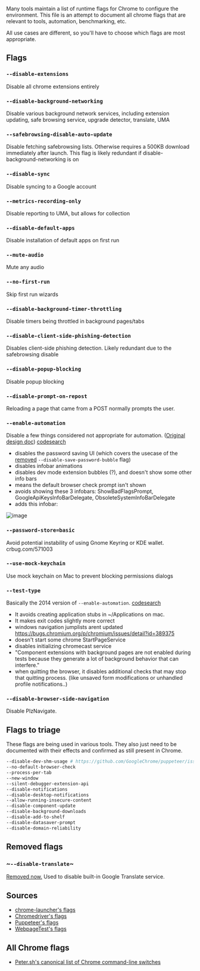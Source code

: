 Many tools maintain a list of runtime flags for Chrome to configure the environment. This file
is an attempt to document all chrome flags that are relevant to tools, automation, benchmarking, etc.

All use cases are different, so you'll have to choose which flags are most appropriate.

## Flags

### `--disable-extensions`
Disable all chrome extensions entirely

### `--disable-background-networking`
Disable various background network services, including extension updating,
safe browsing service, upgrade detector, translate, UMA

### `--safebrowsing-disable-auto-update`
Disable fetching safebrowsing lists. Otherwise requires a 500KB download immediately after launch.
This flag is likely redundant if disable-background-networking is on

### `--disable-sync`
Disable syncing to a Google account

### `--metrics-recording-only`
Disable reporting to UMA, but allows for collection

### `--disable-default-apps`
Disable installation of default apps on first run

### `--mute-audio`
Mute any audio

### `--no-first-run`
Skip first run wizards

### `--disable-background-timer-throttling`
Disable timers being throttled in background pages/tabs

### `--disable-client-side-phishing-detection`
Disables client-side phishing detection. Likely redundant due to the safebrowsing disable

### `--disable-popup-blocking`
Disable popup blocking

### `--disable-prompt-on-repost`
Reloading a page that came from a POST normally prompts the user.

### `--enable-automation`
Disable a few things considered not appropriate for automation. ([Original design doc](https://docs.google.com/a/google.com/document/d/1JYj9K61UyxIYavR8_HATYIglR9T_rDwAtLLsD3fbDQg/preview)) [codesearch](https://cs.chromium.org/search/?q=kEnableAutomation&type=cs)

* disables the password saving UI (which covers the usecase of the [removed](https://bugs.chromium.org/p/chromedriver/issues/detail?id=1015) `--disable-save-password-bubble` flag)
* disables infobar animations
* disables dev mode extension bubbles (?), and doesn't show some other info bars
* means the default browser check prompt isn't shown
* avoids showing these 3 infobars: ShowBadFlagsPrompt, GoogleApiKeysInfoBarDelegate, ObsoleteSystemInfoBarDelegate
* adds this infobar:

![image](https://user-images.githubusercontent.com/39191/30349667-92a7a086-97c8-11e7-86b2-1365e3d407e3.png)

### `--password-store=basic`
Avoid potential instability of using Gnome Keyring or KDE wallet. crbug.com/571003

### `--use-mock-keychain`
Use mock keychain on Mac to prevent blocking permissions dialogs

### `--test-type`
Basically the 2014 version of `--enable-automation`. [codesearch](https://cs.chromium.org/search/?q=kTestType%5Cb&type=cs)

* It avoids creating application stubs in ~/Applications on mac.
* It makes exit codes slightly more correct
* windows navigation jumplists arent updated https://bugs.chromium.org/p/chromium/issues/detail?id=389375
* doesn't start some chrome StartPageService
* disables initializing chromecast service
* "Component extensions with background pages are not enabled during tests because they generate a lot of background behavior that can interfere."
* when quitting the browser, it disables additional checks that may stop that quitting process. (like unsaved form modifications or unhandled profile notifications..)

### `--disable-browser-side-navigation`
Disable PlzNavigate.

## Flags to triage

These flags are being used in various tools. They also just need to be documented with their effects and confirmed as still present in Chrome.

```sh
--disable-dev-shm-usage # https://github.com/GoogleChrome/puppeteer/issues/1834
--no-default-browser-check
--process-per-tab
--new-window
--silent-debugger-extension-api
--disable-notifications
--disable-desktop-notifications
--allow-running-insecure-content
--disable-component-update
--disable-background-downloads
--disable-add-to-shelf
--disable-datasaver-prompt
--disable-domain-reliability
```

## Removed flags

### ~`--disable-translate`~
[Removed now.](https://codereview.chromium.org/2819813002/) Used to disable built-in Google Translate service. 


## Sources

* [chrome-launcher's flags](https://github.com/GoogleChrome/chrome-launcher/blob/master/flags.ts)
* [Chromedriver's flags](https://cs.chromium.org/chromium/src/chrome/test/chromedriver/chrome_launcher.cc?type=cs&q=f:chrome_launcher++kDesktopSwitches&sq=package:chromium)
* [Puppeteer's flags](https://github.com/GoogleChrome/puppeteer/blob/master/lib/Launcher.js)
* [WebpageTest's flags](https://github.com/WPO-Foundation/webpagetest/blob/master/agent/wptdriver/web_browser.cc)

## All Chrome flags
* [Peter.sh's canonical list of Chrome command-line switches](http://peter.sh/experiments/chromium-command-line-switches/)
